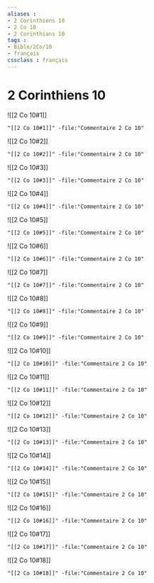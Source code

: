 ```yaml
---
aliases : 
- 2 Corinthiens 10
- 2 Co 10
- 2 Corinthians 10
tags : 
- Bible/2Co/10
- français
cssclass : français
---
```


# 2 Corinthiens 10

![[2 Co 10#1]]

```query
"[[2 Co 10#1]]" -file:"Commentaire 2 Co 10"
```

![[2 Co 10#2]]

```query
"[[2 Co 10#2]]" -file:"Commentaire 2 Co 10"
```

![[2 Co 10#3]]

```query
"[[2 Co 10#3]]" -file:"Commentaire 2 Co 10"
```

![[2 Co 10#4]]

```query
"[[2 Co 10#4]]" -file:"Commentaire 2 Co 10"
```

![[2 Co 10#5]]

```query
"[[2 Co 10#5]]" -file:"Commentaire 2 Co 10"
```

![[2 Co 10#6]]

```query
"[[2 Co 10#6]]" -file:"Commentaire 2 Co 10"
```

![[2 Co 10#7]]

```query
"[[2 Co 10#7]]" -file:"Commentaire 2 Co 10"
```

![[2 Co 10#8]]

```query
"[[2 Co 10#8]]" -file:"Commentaire 2 Co 10"
```

![[2 Co 10#9]]

```query
"[[2 Co 10#9]]" -file:"Commentaire 2 Co 10"
```

![[2 Co 10#10]]

```query
"[[2 Co 10#10]]" -file:"Commentaire 2 Co 10"
```

![[2 Co 10#11]]

```query
"[[2 Co 10#11]]" -file:"Commentaire 2 Co 10"
```

![[2 Co 10#12]]

```query
"[[2 Co 10#12]]" -file:"Commentaire 2 Co 10"
```

![[2 Co 10#13]]

```query
"[[2 Co 10#13]]" -file:"Commentaire 2 Co 10"
```

![[2 Co 10#14]]

```query
"[[2 Co 10#14]]" -file:"Commentaire 2 Co 10"
```

![[2 Co 10#15]]

```query
"[[2 Co 10#15]]" -file:"Commentaire 2 Co 10"
```

![[2 Co 10#16]]

```query
"[[2 Co 10#16]]" -file:"Commentaire 2 Co 10"
```

![[2 Co 10#17]]

```query
"[[2 Co 10#17]]" -file:"Commentaire 2 Co 10"
```

![[2 Co 10#18]]

```query
"[[2 Co 10#18]]" -file:"Commentaire 2 Co 10"
```

